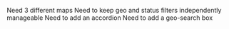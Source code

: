 

Need 3 different maps
Need to keep geo and status filters independently manageable 
Need to add an accordion
Need to add a geo-search box